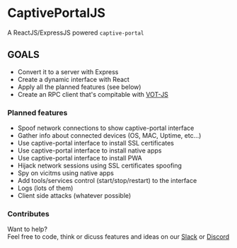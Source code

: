 # CaptivePortalJS

A ReactJS/ExpressJS powered `captive-portal`

## GOALS

- Convert it to a server with Express
- Create a dynamic interface with React
- Apply all the planned features (see below)
- Create an RPC client that's compitable with [VOT-JS](https://github.com/almapro/vot-js)

### Planned features

- Spoof network connections to show captive-portal interface
- Gather info about connected devices (OS, MAC, Uptime, etc...)
- Use captive-portal interface to install SSL certificates
- Use captive-portal interface to install native apps
- Use captive-portal interface to install PWA
- Hijack network sessions using SSL certificates spoofing
- Spy on vicitms using native apps
- Add tools/services control (start/stop/restart) to the interface
- Logs (lots of them)
- Client side attacks (whatever possible)

### Contributes

Want to help?  
Feel free to code, think or dicuss features and ideas on our [Slack](https://join.slack.com/t/vot-js/shared_invite/zt-eo740eyt-RMugcKAyW_ced48H6umgrw) or [Discord](https://discord.gg/b9snyN)
